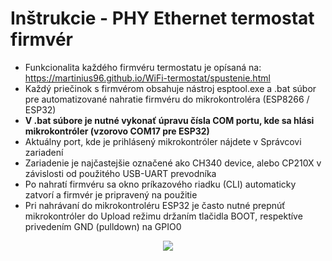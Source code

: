# Inštrukcie - PHY Ethernet termostat firmvér
* Funkcionalita každého firmvéru termostatu je opísaná na: https://martinius96.github.io/WiFi-termostat/spustenie.html
* Každý priečinok s firmvérom obsahuje nástroj esptool.exe a .bat súbor pre automatizované nahratie firmvéru do mikrokontroléra (ESP8266 / ESP32)
* **V .bat súbore je nutné vykonať úpravu čísla COM portu, kde sa hlási mikrokontróler (vzorovo COM17 pre ESP32)**
* Aktuálny port, kde je prihlásený mikrokontróler nájdete v Správcovi zariadení
* Zariadenie je najčastejšie označené ako CH340 device, alebo CP210X v závislosti od použitého USB-UART prevodníka
* Po nahratí firmvéru sa okno príkazového riadku (CLI) automaticky zatvorí a firmvér je pripravený na použitie
* Pri nahrávaní do mikrokontroléru ESP32 je často nutné prepnúť mikrokontróler do Upload režimu držaním tlačidla BOOT, respektíve privedením GND (pulldown) na GPIO0

<p align="center">
  <img src="https://i.imgur.com/M0U6HkC.png" />
</p>
